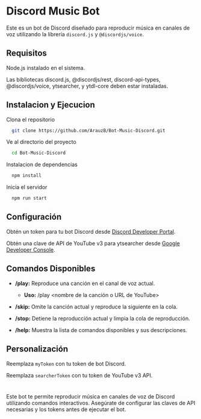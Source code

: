 # Discord Music Bot

Este es un bot de Discord diseñado para reproducir música en canales de voz utilizando la librería `discord.js` y `@discordjs/voice`.

## Requisitos
Node.js instalado en el sistema.

Las bibliotecas discord.js, @discordjs/rest, discord-api-types, @discordjs/voice, ytsearcher, y ytdl-core deben estar instaladas.

## Instalacion y Ejecucion

Clona el repositorio

```bash
  git clone https://github.com/ArauzB/Bot-Music-Discord.git
```

Ve al directorio del proyecto

```bash
  cd Bot-Music-Discord
```

Instalacion de dependencias

```bash
  npm install
```

Inicia el servidor

```bash
  npm run start
```

## Configuración

Obtén un token para tu bot Discord desde [Discord Developer Portal](https://discord.com/developers/applications).

Obtén una clave de API de YouTube v3 para ytsearcher desde [Google Developer Console](https://console.cloud.google.com/).

## Comandos Disponibles
- **/play:** Reproduce una canción en el canal de voz actual.

   - **Uso:** /play <nombre de la canción o URL de YouTube>

- **/skip:** Omite la canción actual y reproduce la siguiente en la cola.

- **/stop:** Detiene la reproducción actual y limpia la cola de reproducción.

- **/help:** Muestra la lista de comandos disponibles y sus descripciones.

## Personalización
Reemplaza `myToken` con tu token de bot Discord.

Reemplaza `searcherToken` con tu token de YouTube v3 API.

#

Este bot te permite reproducir música en canales de voz de Discord utilizando comandos interactivos. Asegúrate de configurar las claves de API necesarias y los tokens antes de ejecutar el bot.
